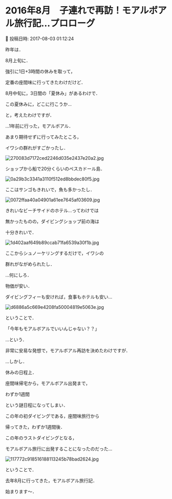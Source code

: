 # 2016年8月　子連れで再訪！モアルボアル旅行記…プロローグ

📅 投稿日時: 2017-08-03 01:12:24

昨年は．


8月上旬に．


強引に1日+3時間の休みを取って，


定番の座間味に行ってきたわけだけど．





8月中旬に，3日間の「夏休み」があるわけで．


この夏休みに，どこに行こうか…


と，考えたわけですが．





…1年前に行った，モアルボアル．


あまり期待せずに行ってみたところ，


イワシの群れがすごかったし．




![270083d7172ced2246d035e2437e20a2.jpg](images/270083d7172ced2246d035e2437e20a2.jpg)







ショップから船で20分くらいのぺスカドール島．




![0a29b3c3341a3110f512ed8bbdec80f5.jpg](images/0a29b3c3341a3110f512ed8bbdec80f5.jpg)







ここはサンゴもきれいで，魚も多かったし．




![0072ffaa40a04901a61ee7645af03609.jpg](images/0072ffaa40a04901a61ee7645af03609.jpg)







きれいなビーチサイドのホテル…ってわけでは


無かったものの，ダイビングショップ前の海は


十分きれいで．




![1d402aaf649b89ccab71fa6539a30f1b.jpg](images/1d402aaf649b89ccab71fa6539a30f1b.jpg)




ここからシュノーケリングするだけで，イワシの


群れがながめられたし．





…何にしろ．


物価が安い．


ダイビングフィーも安ければ，食事もホテルも安い…




![d6886a5c669e4208fa50004819e5063e.jpg](images/d6886a5c669e4208fa50004819e5063e.jpg)







ということで．


「今年もモアルボアルでいいんじゃない？？」


…という．


非常に安易な発想で，モアルボアル再訪を決めたわけですが．





…しかし．


休みの日程上．


座間味帰宅から，モアルボアル出発まで，


わずか1週間


という謎日程になってしまい．





この年の初ダイビングである，座間味旅行から


帰ってきた，わずか1週間後．


この年のラストダイビングとなる，


モアルボアル旅行に出発することになったのだった…




![117772c918516188113245b78bad2624.jpg](images/117772c918516188113245b78bad2624.jpg)







ということで．


去年8月に行ってきた，モアルボアル旅行記．


始まります～．
